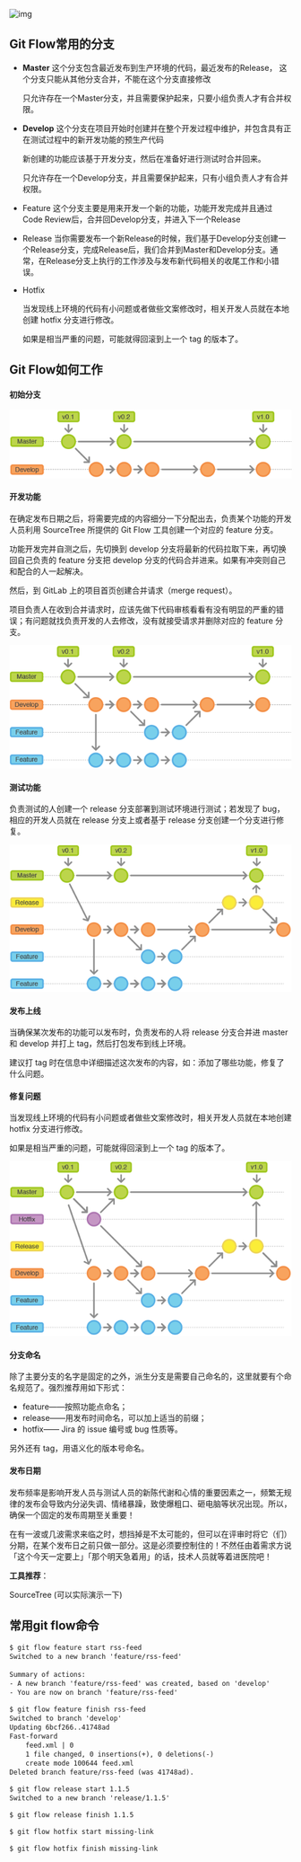 ![img](..\Blog\imagines\git-model@2x.png)

## Git Flow常用的分支

- **Master**
  这个分支包含最近发布到生产环境的代码，最近发布的Release， 这个分支只能从其他分支合并，不能在这个分支直接修改

  只允许存在一个Master分支，并且需要保护起来，只要小组负责人才有合并权限。

- **Develop**
  这个分支在项目开始时创建并在整个开发过程中维护，并包含具有正在测试过程中的新开发功能的预生产代码

  新创建的功能应该基于开发分支，然后在准备好进行测试时合并回来。

  只允许存在一个Develop分支，并且需要保护起来，只有小组负责人才有合并权限。

- Feature
  这个分支主要是用来开发一个新的功能，功能开发完成并且通过Code Review后，合并回Develop分支，并进入下一个Release

- Release
  当你需要发布一个新Release的时候，我们基于Develop分支创建一个Release分支，完成Release后，我们合并到Master和Develop分支。通常，在Release分支上执行的工作涉及与发布新代码相关的收尾工作和小错误。

- Hotfix

  当发现线上环境的代码有小问题或者做些文案修改时，相关开发人员就在本地创建 hotfix 分支进行修改。

  如果是相当严重的问题，可能就得回滚到上一个 tag 的版本了。

## Git Flow如何工作

#### 初始分支

![](..\imagines\845143-97ccc6e966213d91.png)

#### 开发功能

在确定发布日期之后，将需要完成的内容细分一下分配出去，负责某个功能的开发人员利用 SourceTree 所提供的 Git Flow 工具创建一个对应的 feature 分支。

功能开发完并自测之后，先切换到 develop 分支将最新的代码拉取下来，再切换回自己负责的 feature 分支把 develop 分支的代码合并进来。如果有冲突则自己和配合的人一起解决。

然后，到 GitLab 上的项目首页创建合并请求（merge request）。

项目负责人在收到合并请求时，应该先做下代码审核看看有没有明显的严重的错误；有问题就找负责开发的人去修改，没有就接受请求并删除对应的 feature 分支。

![](..\imagines\845143-3503671d290d71c1.png)

#### 测试功能

负责测试的人创建一个 release 分支部署到测试环境进行测试；若发现了 bug，相应的开发人员就在 release 分支上或者基于 release 分支创建一个分支进行修复。	

![](..\imagines\845143-08eeaf88229f3f77.png)

#### 发布上线

当确保某次发布的功能可以发布时，负责发布的人将 release 分支合并进 master 和 develop 并打上 tag，然后打包发布到线上环境。

建议打 tag 时在信息中详细描述这次发布的内容，如：添加了哪些功能，修复了什么问题。

#### 修复问题

当发现线上环境的代码有小问题或者做些文案修改时，相关开发人员就在本地创建 hotfix 分支进行修改。

如果是相当严重的问题，可能就得回滚到上一个 tag 的版本了。

![](..\imagines\845143-184f7c3a9dd71b46.png)



#### 分支命名

除了主要分支的名字是固定的之外，派生分支是需要自己命名的，这里就要有个命名规范了。强烈推荐用如下形式：

- feature——按照功能点命名；
- release——用发布时间命名，可以加上适当的前缀；
- hotfix—— Jira 的 issue 编号或 bug 性质等。

另外还有 tag，用语义化的版本号命名。

#### 发布日期

发布频率是影响开发人员与测试人员的新陈代谢和心情的重要因素之一，频繁无规律的发布会导致内分泌失调、情绪暴躁，致使爆粗口、砸电脑等状况出现。所以，确保一个固定的发布周期至关重要！

在有一波或几波需求来临之时，想挡掉是不太可能的，但可以在评审时将它（们）分期，在某个发布日之前只做一部分。这是必须要控制住的！不然任由着需求方说「这个今天一定要上」「那个明天急着用」的话，技术人员就等着进医院吧！



**工具推荐**：

SourceTree (可以实际演示一下)

## 常用git flow命令

``` shell
$ git flow feature start rss-feed
Switched to a new branch 'feature/rss-feed'

Summary of actions:
- A new branch 'feature/rss-feed' was created, based on 'develop'
- You are now on branch 'feature/rss-feed'
```

``` shell
$ git flow feature finish rss-feed
Switched to branch 'develop'
Updating 6bcf266..41748ad
Fast-forward
    feed.xml | 0
    1 file changed, 0 insertions(+), 0 deletions(-)
    create mode 100644 feed.xml
Deleted branch feature/rss-feed (was 41748ad).
```

``` shell
$ git flow release start 1.1.5
Switched to a new branch 'release/1.1.5'
```

``` shell
$ git flow release finish 1.1.5
```

``` shell
$ git flow hotfix start missing-link
```

``` shell
$ git flow hotfix finish missing-link
```

